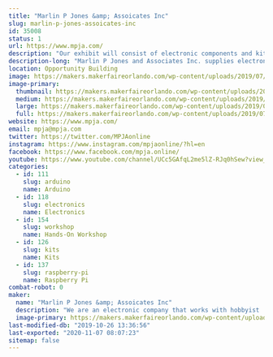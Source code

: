 ```yaml
---
title: "Marlin P Jones &amp; Assoicates Inc"
slug: marlin-p-jones-assoicates-inc
id: 35008
status: 1
url: https://www.mpja.com/
description: "Our exhibit will consist of electronic components and kits for the kids. Along with hands on projects that  the kids can build on site. and see the what Scientific principles can do. "
description-long: "Marlin P Jones and Associates Inc. supplies electronic parts and components to the hobbyist and industrial world. We will have our catalog of supplies available for the interested individuals. We will have supplies available for purchase along with projects that the kids can purchase and build on sight. We also will have hands on items where the kids can see what scientific principles can do."
location: Opportunity Building
image: https://makers.makerfaireorlando.com/wp-content/uploads/2019/07/IMG_5315.jpg
image-primary:
  thumbnail: https://makers.makerfaireorlando.com/wp-content/uploads/2019/07/IMG_5315-150x150.jpg
  medium: https://makers.makerfaireorlando.com/wp-content/uploads/2019/07/IMG_5315-300x225.jpg
  large: https://makers.makerfaireorlando.com/wp-content/uploads/2019/07/IMG_5315.jpg
  full: https://makers.makerfaireorlando.com/wp-content/uploads/2019/07/IMG_5315.jpg
website: https://www.mpja.com/
email: mpja@mpja.com
twitter: https://twitter.com/MPJAonline
instagram: https://www.instagram.com/mpjaonline/?hl=en
facebook: https://www.facebook.com/mpja.online/
youtube: https://www.youtube.com/channel/UCc5GAfqL2me5lZ-RJq0hSew?view_as=subscriber
categories:
  - id: 111
    slug: arduino
    name: Arduino
  - id: 118
    slug: electronics
    name: Electronics
  - id: 154
    slug: workshop
    name: Hands-On Workshop
  - id: 126
    slug: kits
    name: Kits
  - id: 137
    slug: raspberry-pi
    name: Raspberry Pi
combat-robot: 0
maker:
  name: "Marlin P Jones &amp; Assoicates Inc"
  description: "We are an electronic company that works with hobbyist  and Makers with parts and supplies. We have kits for the kids to create there own items. We supply soldering irons and accessories for the kid to learn how to solder and work with electronics. "
  image-primary: https://makers.makerfaireorlando.com/wp-content/uploads/2019/07/63019_391470484283765_520449786_n.jpg
last-modified-db: "2019-10-26 13:36:56"
last-exported: "2020-11-07 08:07:23"
sitemap: false
---
```

